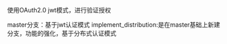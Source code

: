 
使用OAuth2.0 jwt模式，进行验证授权

master分支：基于jwt认证模式 
implement_distribution:是在master基础上新建分支，功能的强化，基于分布式认证模式